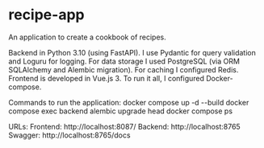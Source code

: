 # recipe-app
An application to create a cookbook of recipes.  

Backend in Python 3.10 (using FastAPI). I use Pydantic for query validation and Loguru for logging. 
For data storage I used PostgreSQL (via ORM SQLAlchemy and Alembic migration). 
For caching I configured Redis. 
Frontend is developed in Vue.js 3. 
To run it all, I configured Docker-compose.

Commands to run the application:
  docker compose up -d --build
  docker compose exec backend alembic upgrade head
  docker compose ps

URLs:
  Frontend: http://localhost:8087/
  Backend:  http://localhost:8765
  Swagger:  http://localhost:8765/docs 